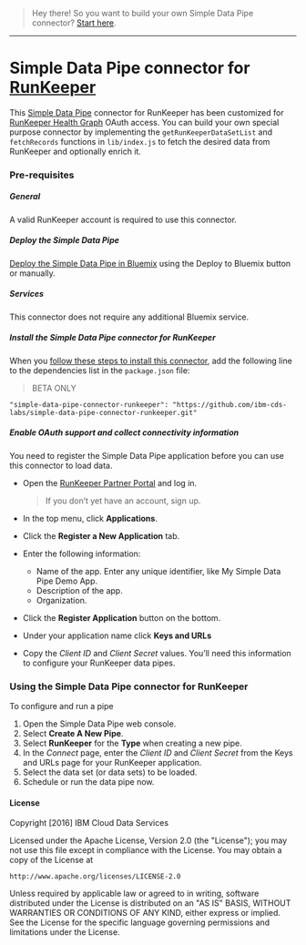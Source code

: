 > Hey there! So you want to build your own Simple Data Pipe connector? [Start here](https://github.com/ibm-cds-labs/simple-data-pipe-connector-template/wiki/How-to-build-a-Simple-Data-Pipe-connector-using-this-template).

***


# Simple Data Pipe connector for [RunKeeper](https://runkeeper.com/developer/healthgraph/)

This [Simple Data Pipe](https://developer.ibm.com/clouddataservices/simple-data-pipe/) connector for RunKeeper has been customized for [RunKeeper Health Graph](https://runkeeper.com/developer/healthgraph/) OAuth access. You can build your own special purpose connector by implementing the `getRunKeeperDataSetList` and `fetchRecords` functions in `lib/index.js` to fetch the desired data from RunKeeper and optionally enrich it.
### Pre-requisites

##### General 
 A valid RunKeeper account is required to use this connector.

##### Deploy the Simple Data Pipe

 [Deploy the Simple Data Pipe in Bluemix](https://github.com/ibm-cds-labs/simple-data-pipe) using the Deploy to Bluemix button or manually.

##### Services

This connector does not require any additional Bluemix service.


##### Install the Simple Data Pipe connector for RunKeeper

  When you [follow these steps to install this connector](https://github.com/ibm-cds-labs/simple-data-pipe/wiki/Installing-a-Simple-Data-Pipe-Connector), add the following line to the dependencies list in the `package.json` file: 

> BETA ONLY
```
"simple-data-pipe-connector-runkeeper": "https://github.com/ibm-cds-labs/simple-data-pipe-connector-runkeeper.git"
```

##### Enable OAuth support and collect connectivity information

 You need to register the Simple Data Pipe application before you can use this connector to load data.
 
 * Open the [RunKeeper Partner Portal](https://runkeeper.com/partner) and log in.

    > If you don’t yet have an account, sign up.

 * In the top menu, click **Applications**.
 * Click the **Register a New Application** tab.
 * Enter the following information:
    *   Name of the app. Enter any unique identifier, like My Simple Data Pipe Demo App.
    *   Description of the app.
    *   Organization.
 * Click the **Register Application** button on the bottom.
 * Under your application name click **Keys and URLs**
 * Copy the _Client ID_ and _Client Secret_ values. You’ll need this information to configure your RunKeeper data pipes.


### Using the Simple Data Pipe connector for RunKeeper

To configure and run a pipe

1. Open the Simple Data Pipe web console.
2. Select __Create A New Pipe__.
3. Select __RunKeeper__ for the __Type__ when creating a new pipe.
4. In the _Connect_ page, enter the _Client ID_ and _Client Secret_ from the Keys and URLs page for your RunKeeper application.
5. Select the data set (or data sets) to be loaded.
6. Schedule or run the data pipe now.

#### License 

Copyright [2016] IBM Cloud Data Services

Licensed under the Apache License, Version 2.0 (the "License");
you may not use this file except in compliance with the License.
You may obtain a copy of the License at

    http://www.apache.org/licenses/LICENSE-2.0

Unless required by applicable law or agreed to in writing, software
distributed under the License is distributed on an "AS IS" BASIS,
WITHOUT WARRANTIES OR CONDITIONS OF ANY KIND, either express or implied.
See the License for the specific language governing permissions and
limitations under the License.
